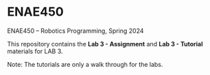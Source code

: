 # ENAE450
ENAE450 – Robotics Programming, Spring 2024

This repository contains the **Lab 3 - Assignment** and **Lab 3 - Tutorial** materials for LAB 3.

Note: The tutorials are only a walk through for the labs.

